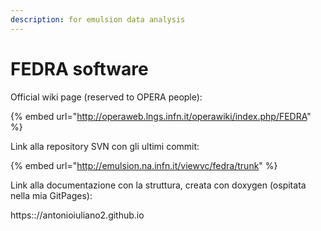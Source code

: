 ```yaml
---
description: for emulsion data analysis
---
```


# FEDRA software

Official wiki page (reserved to OPERA people):

{% embed url="http://operaweb.lngs.infn.it/operawiki/index.php/FEDRA" %}



Link alla repository SVN con gli ultimi commit:

{% embed url="http://emulsion.na.infn.it/viewvc/fedra/trunk" %}

Link alla documentazione con la struttura, creata con doxygen (ospitata nella mia GitPages):

https:://antonioiuliano2.github.io
